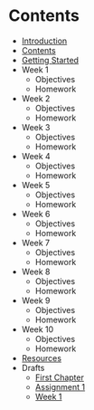 # Contents

* [Introduction](README.md)
* [Contents](SUMMARY.md)
* [Getting Started](getting-started.md)
* Week 1
  * Objectives
  * Homework
* Week 2
  * Objectives
  * Homework
* Week 3
  * Objectives
  * Homework
* Week 4
  * Objectives
  * Homework
* Week 5
  * Objectives
  * Homework
* Week 6
  * Objectives
  * Homework
* Week 7
  * Objectives
  * Homework
* Week 8
  * Objectives
  * Homework
* Week 9
  * Objectives
  * Homework
* Week 10
  * Objectives
  * Homework
* [Resources](resources.md)
* Drafts
  * [First Chapter](chapter1.md)
  * [Assignment 1](assignment_01.md)
  * [Week 1](week_01.md)

